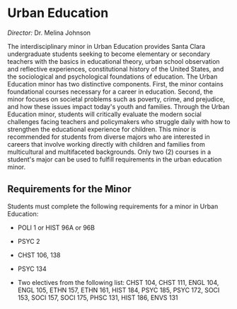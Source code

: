 Urban Education
===============

*Director:* Dr. Melina Johnson

The interdisciplinary minor in Urban Education provides Santa Clara undergraduate students seeking to become elementary or secondary teachers with the basics in educational theory, urban school observation and reflective experiences, constitutional history of the United States, and the sociological and psychological foundations of education. The Urban Education minor has two distinctive components. First, the minor contains foundational courses necessary for a career in education. Second, the minor focuses on societal problems such as poverty, crime, and prejudice, and how these issues impact today's youth and families. Through the Urban Education minor, students will critically evaluate the modern social challenges facing teachers and policymakers who struggle daily with how to strengthen the educational experience for children. This minor is recommended for students from diverse majors who are interested in careers that involve working directly with children and families from multicultural and multifaceted backgrounds. Only two (2) courses in a student's major can be used to fulfill requirements in the urban education minor.

Requirements for the Minor
--------------------------

Students must complete the following requirements for a minor in Urban Education:

-   POLI 1 or HIST 96A or 96B

-   PSYC 2

-   CHST 106, 138

-   PSYC 134

-   Two electives from the following list: CHST 104, CHST 111, ENGL 104, ENGL 105, ETHN 157, ETHN 161, HIST 184, PSYC 185, PSYC 172, SOCI 153, SOCI 157, SOCI 175, PHSC 131, HIST 186, ENVS 131
